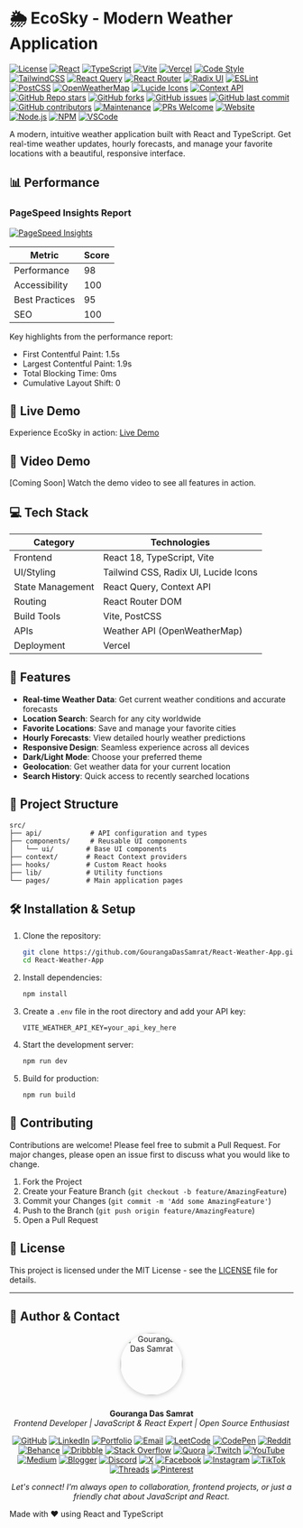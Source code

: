 # 🌦️ EcoSky - Modern Weather Application

[![License](https://img.shields.io/badge/license-MIT-blue.svg)](https://opensource.org/licenses/MIT)
[![React](https://img.shields.io/badge/React-18.3.1-blue?logo=react)](https://reactjs.org/)
[![TypeScript](https://img.shields.io/badge/TypeScript-5.0-blue?logo=typescript)](https://www.typescriptlang.org/)
[![Vite](https://img.shields.io/badge/Vite-Latest-blue?logo=vite)](https://vitejs.dev/)
[![Vercel](https://img.shields.io/badge/Vercel-Deployed-success?logo=vercel)](https://react-weather-app-nine-black.vercel.app/)
[![Code Style](https://img.shields.io/badge/code_style-prettier-ff69b4.svg)](https://prettier.io/)
[![TailwindCSS](https://img.shields.io/badge/Tailwind_CSS-38B2AC?logo=tailwind-css&logoColor=white)](https://tailwindcss.com/)
[![React Query](https://img.shields.io/badge/React_Query-FF4154?logo=react-query&logoColor=white)](https://tanstack.com/query/latest)
[![React Router](https://img.shields.io/badge/React_Router-CA4245?logo=react-router&logoColor=white)](https://reactrouter.com/)
[![Radix UI](https://img.shields.io/badge/Radix_UI-161618?logo=radix-ui&logoColor=white)](https://www.radix-ui.com/)
[![ESLint](https://img.shields.io/badge/ESLint-4B32C3?logo=eslint&logoColor=white)](https://eslint.org/)
[![PostCSS](https://img.shields.io/badge/PostCSS-DD3A0A?logo=postcss&logoColor=white)](https://postcss.org/)
[![OpenWeatherMap](https://img.shields.io/badge/OpenWeatherMap-API-orange)](https://openweathermap.org/)
[![Lucide Icons](https://img.shields.io/badge/Lucide_Icons-000?logo=lucide&logoColor=white)](https://lucide.dev/)
[![Context API](https://img.shields.io/badge/Context_API-61DAFB?logo=react&logoColor=white)](https://react.dev/reference/react/useContext)
[![GitHub Repo stars](https://img.shields.io/github/stars/GourangaDasSamrat/React-Weather-App?style=social)](https://github.com/GourangaDasSamrat/React-Weather-App/stargazers)
[![GitHub forks](https://img.shields.io/github/forks/GourangaDasSamrat/React-Weather-App?style=social)](https://github.com/GourangaDasSamrat/React-Weather-App/network/members)
[![GitHub issues](https://img.shields.io/github/issues/GourangaDasSamrat/React-Weather-App)](https://github.com/GourangaDasSamrat/React-Weather-App/issues)
[![GitHub last commit](https://img.shields.io/github/last-commit/GourangaDasSamrat/React-Weather-App)](https://github.com/GourangaDasSamrat/React-Weather-App/commits/main)
[![GitHub contributors](https://img.shields.io/github/contributors/GourangaDasSamrat/React-Weather-App)](https://github.com/GourangaDasSamrat/React-Weather-App/graphs/contributors)
[![Maintenance](https://img.shields.io/maintenance/yes/2025)](https://github.com/GourangaDasSamrat/React-Weather-App)
[![PRs Welcome](https://img.shields.io/badge/PRs-welcome-brightgreen.svg?style=flat-square)](https://github.com/GourangaDasSamrat/React-Weather-App/pulls)
[![Website](https://img.shields.io/website?url=https%3A%2F%2Freact-weather-app-nine-black.vercel.app%2F)](https://react-weather-app-nine-black.vercel.app/)
[![Node.js](https://img.shields.io/badge/Node.js-18.x-green?logo=node.js)](https://nodejs.org/)
[![NPM](https://img.shields.io/badge/NPM-8.x-red?logo=npm)](https://www.npmjs.com/)
[![VSCode](https://img.shields.io/badge/VS%20Code-007ACC?logo=visual-studio-code&logoColor=white)](https://code.visualstudio.com/)

A modern, intuitive weather application built with React and TypeScript. Get real-time weather updates, hourly forecasts, and manage your favorite locations with a beautiful, responsive interface.

## 📊 Performance

### PageSpeed Insights Report

[![PageSpeed Insights](https://img.shields.io/badge/PageSpeed_Insights-Live_Report-success?logo=google)](https://pagespeed.web.dev/analysis/https-react-weather-app-nine-black-vercel-app/9jav2qg6ij?form_factor=mobile)

| Metric         | Score |
| -------------- | ----- |
| Performance    | 98    |
| Accessibility  | 100   |
| Best Practices | 95    |
| SEO            | 100   |

Key highlights from the performance report:

- First Contentful Paint: 1.5s
- Largest Contentful Paint: 1.9s
- Total Blocking Time: 0ms
- Cumulative Layout Shift: 0

## 🚀 Live Demo

Experience EcoSky in action: [Live Demo](https://react-weather-app-nine-black.vercel.app/)

## 🎥 Video Demo

[Coming Soon] Watch the demo video to see all features in action.

## 💻 Tech Stack

| Category         | Technologies                         |
| ---------------- | ------------------------------------ |
| Frontend         | React 18, TypeScript, Vite           |
| UI/Styling       | Tailwind CSS, Radix UI, Lucide Icons |
| State Management | React Query, Context API             |
| Routing          | React Router DOM                     |
| Build Tools      | Vite, PostCSS                        |
| APIs             | Weather API (OpenWeatherMap)         |
| Deployment       | Vercel                               |

## 🌟 Features

- **Real-time Weather Data**: Get current weather conditions and accurate forecasts
- **Location Search**: Search for any city worldwide
- **Favorite Locations**: Save and manage your favorite cities
- **Hourly Forecasts**: View detailed hourly weather predictions
- **Responsive Design**: Seamless experience across all devices
- **Dark/Light Mode**: Choose your preferred theme
- **Geolocation**: Get weather data for your current location
- **Search History**: Quick access to recently searched locations

## 📁 Project Structure

```
src/
├── api/            # API configuration and types
├── components/     # Reusable UI components
│   └── ui/        # Base UI components
├── context/       # React Context providers
├── hooks/         # Custom React hooks
├── lib/           # Utility functions
└── pages/         # Main application pages
```

## 🛠️ Installation & Setup

1. Clone the repository:

   ```bash
   git clone https://github.com/GourangaDasSamrat/React-Weather-App.git
   cd React-Weather-App
   ```

2. Install dependencies:

   ```bash
   npm install
   ```

3. Create a `.env` file in the root directory and add your API key:

   ```env
   VITE_WEATHER_API_KEY=your_api_key_here
   ```

4. Start the development server:

   ```bash
   npm run dev
   ```

5. Build for production:
   ```bash
   npm run build
   ```

## 🤝 Contributing

Contributions are welcome! Please feel free to submit a Pull Request. For major changes, please open an issue first to discuss what you would like to change.

1. Fork the Project
2. Create your Feature Branch (`git checkout -b feature/AmazingFeature`)
3. Commit your Changes (`git commit -m 'Add some AmazingFeature'`)
4. Push to the Branch (`git push origin feature/AmazingFeature`)
5. Open a Pull Request

## 📝 License

This project is licensed under the MIT License - see the [LICENSE](LICENSE) file for details.

---

## 👤 Author & Contact

<p align="center">
  <img src="https://i.postimg.cc/Bnwyx7kh/485760954-644674311798231-1067913994704069438-n.jpg" alt="Gouranga Das Samrat" width="110" style="border-radius:50%;margin-bottom:10px;box-shadow:0 2px 8px #ccc;"/>
</p>

<p align="center">
  <b>Gouranga Das Samrat</b><br>
  <i>Frontend Developer | JavaScript & React Expert | Open Source Enthusiast</i>
</p>

<p align="center">
  <a href="https://github.com/GourangaDasSamrat" title="GitHub"><img src="https://img.shields.io/badge/GitHub-181717?style=for-the-badge&logo=github&logoColor=white" alt="GitHub"></a>
  <a href="https://linkedin.com/in/gouranga-das-samrat" title="LinkedIn"><img src="https://img.shields.io/badge/LinkedIn-0077B5?style=for-the-badge&logo=linkedin&logoColor=white" alt="LinkedIn"></a>
  <a href="https://gouranga-das.netlify.app/" title="Portfolio"><img src="https://img.shields.io/badge/Portfolio-FF5722?style=for-the-badge&logo=chrome&logoColor=white" alt="Portfolio"></a>
  <a href="mailto:gouranga.das.khulna@gmail.com" title="Email"><img src="https://img.shields.io/badge/Email-D14836?style=for-the-badge&logo=gmail&logoColor=white" alt="Email"></a>
  <a href="https://leetcode.com/u/gourangadassamrat/" title="LeetCode"><img src="https://img.shields.io/badge/LeetCode-FFA116?style=for-the-badge&logo=leetcode&logoColor=white" alt="LeetCode"></a>
  <a href="https://codepen.io/gouranga-das-samrat" title="CodePen"><img src="https://img.shields.io/badge/CodePen-000000?style=for-the-badge&logo=codepen&logoColor=white" alt="CodePen"></a>
  <a href="https://www.reddit.com/user/Capable-Plantain8709/" title="Reddit"><img src="https://img.shields.io/badge/Reddit-FF4500?style=for-the-badge&logo=reddit&logoColor=white" alt="Reddit"></a>
  <a href="https://www.behance.net/gourangsamrat" title="Behance"><img src="https://img.shields.io/badge/Behance-1769FF?style=for-the-badge&logo=behance&logoColor=white" alt="Behance"></a>
  <a href="https://dribbble.com/gourangadassamrat" title="Dribbble"><img src="https://img.shields.io/badge/Dribbble-EA4C89?style=for-the-badge&logo=dribbble&logoColor=white" alt="Dribbble"></a>
  <a href="https://stackoverflow.com/users/27733996/gouranga-das-samrat?tab=profile" title="Stack Overflow"><img src="https://img.shields.io/badge/Stack%20Overflow-F58025?style=for-the-badge&logo=stackoverflow&logoColor=white" alt="Stack Overflow"></a>
  <a href="https://www.quora.com/profile/Gouranga-Das-Samrat" title="Quora"><img src="https://img.shields.io/badge/Quora-B92B27?style=for-the-badge&logo=quora&logoColor=white" alt="Quora"></a>
  <a href="https://www.twitch.tv/gourangadassamrat" title="Twitch"><img src="https://img.shields.io/badge/Twitch-9146FF?style=for-the-badge&logo=twitch&logoColor=white" alt="Twitch"></a>
  <a href="https://www.youtube.com/@GourangaDasSamrat" title="YouTube"><img src="https://img.shields.io/badge/YouTube-FF0000?style=for-the-badge&logo=youtube&logoColor=white" alt="YouTube"></a>
  <a href="https://medium.com/@gouranga.das.khulna" title="Medium"><img src="https://img.shields.io/badge/Medium-12100E?style=for-the-badge&logo=medium&logoColor=white" alt="Medium"></a>
  <a href="https://gourangadassamrat.blogspot.com/" title="Blogger"><img src="https://img.shields.io/badge/Blogger-FF5722?style=for-the-badge&logo=blogger&logoColor=white" alt="Blogger"></a>
  <a href="https://discord.gg/jnZStfKW7v" title="Discord"><img src="https://img.shields.io/badge/Discord-5865F2?style=for-the-badge&logo=discord&logoColor=white" alt="Discord"></a>
  <a href="https://x.com/gouranga_khulna" title="X"><img src="https://img.shields.io/badge/X-000000?style=for-the-badge&logo=x&logoColor=white" alt="X"></a>
  <a href="https://www.facebook.com/gourangadassamrat" title="Facebook"><img src="https://img.shields.io/badge/Facebook-1877F2?style=for-the-badge&logo=facebook&logoColor=white" alt="Facebook"></a>
  <a href="https://instagram.com/gouranga.das.khulna" title="Instagram"><img src="https://img.shields.io/badge/Instagram-E4405F?style=for-the-badge&logo=instagram&logoColor=white" alt="Instagram"></a>
  <a href="https://www.tiktok.com/@gourangadassamrat" title="TikTok"><img src="https://img.shields.io/badge/TikTok-000000?style=for-the-badge&logo=tiktok&logoColor=white" alt="TikTok"></a>
  <a href="https://www.threads.net/@gouranga.das.khulna" title="Threads"><img src="https://img.shields.io/badge/Threads-000000?style=for-the-badge&logo=threads&logoColor=white" alt="Threads"></a>
  <a href="https://pinterest.com/gourangadaskhulna" title="Pinterest"><img src="https://img.shields.io/badge/Pinterest-E60023?style=for-the-badge&logo=pinterest&logoColor=white" alt="Pinterest"></a>
</p>

<p align="center">
  <i>Let's connect! I'm always open to collaboration, frontend projects, or just a friendly chat about JavaScript and React.</i>
</p>

Made with ❤️ using React and TypeScript
